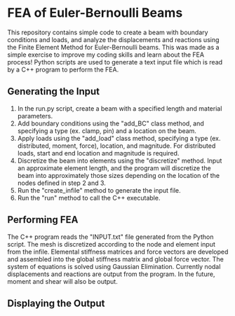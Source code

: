 # FEA of Euler-Bernoulli Beams

This repository contains simple code to create a beam with boundary conditions and loads, and analyze the displacements and reactions using the Finite Element Method for Euler-Bernoulli beams.
This was made as a simple exercise to improve my coding skills and learn about the FEA process!
Python scripts are used to generate a text input file which is read by a C++ program to perform the FEA. 

## Generating the Input
1. In the run.py script, create a beam with a specified length and material parameters.
2. Add boundary conditions using the "add_BC" class method, and specifying a type (ex. clamp, pin) and a location on the beam.
3. Apply loads using the "add_load" class method, specifying a type (ex. distributed, moment, force), location, and magnitude. For distributed loads, start and end location and magnitude is required.
4. Discretize the beam into elements using the "discretize" method. Input an approximate element length, and the program will discretize the beam into approximately those sizes depending on the location of the nodes defined in step 2 and 3.
5. Run the "create_infile" method to generate the input file.
6. Run the "run" method to call the C++ executable.

## Performing FEA
The C++ program reads the "INPUT.txt" file generated from the Python script. 
The mesh is discretized according to the node and element input from the infile. Elemental stiffness matrices and force vectors are developed and assembled into the global stiffness matrix and global force vector.
The system of equations is solved using Gaussian Elimination.
Currently nodal displacements and reactions are output from the program. In the future, moment and shear will also be output.

## Displaying the Output

